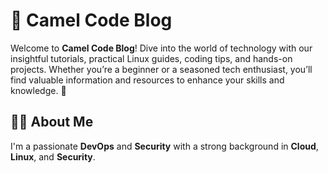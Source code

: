 # 🌟 Camel Code Blog

Welcome to **Camel Code Blog**! Dive into the world of technology with our insightful tutorials, practical Linux guides, coding tips, and hands-on projects. Whether you’re a beginner or a seasoned tech enthusiast, you’ll find valuable information and resources to enhance your skills and knowledge. 🚀

## 🧑‍💻 About Me

I'm a passionate **DevOps** and **Security** with a strong background in **Cloud**, **Linux**, and **Security**.
